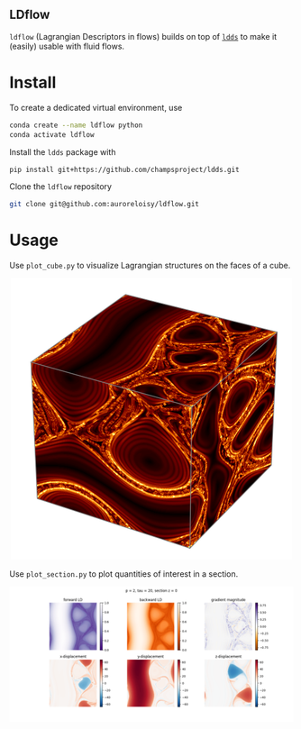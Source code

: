 ## LDflow

`ldflow` (Lagrangian Descriptors in flows) builds on top of [`ldds`](https://github.com/champsproject/ldds) to make it (easily) usable with fluid flows.

# Install
To create a dedicated virtual environment, use
``` bash
conda create --name ldflow python
conda activate ldflow
```

Install the `ldds` package with

``` bash
pip install git+https://github.com/champsproject/ldds.git
```

Clone the `ldflow` repository
```bash
git clone git@github.com:auroreloisy/ldflow.git
```

# Usage

Use `plot_cube.py` to visualize Lagrangian structures on the faces of a cube.

<div align="center">
<img src="img/cube.png">
</div>
 
Use `plot_section.py` to plot quantities of interest in a section.
<div align="center">
<img src="img/section.png">
 </div>




